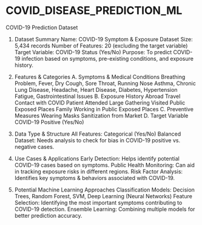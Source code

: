 # COVID_DISEASE_PREDICTION_ML
COVID-19 Prediction Dataset
1. Dataset Summary
    Name: COVID-19 Symptom & Exposure Dataset
    Size: 5,434 records
    Number of Features: 20 (excluding the target variable)
    Target Variable: COVID-19 Status (Yes/No)
    Purpose: To predict COVID-19 infection based on symptoms, pre-existing conditions, and           exposure history.

2. Features & Categories
   A. Symptoms & Medical Conditions
        Breathing Problem, Fever, Dry Cough, Sore Throat, Running Nose
        Asthma, Chronic Lung Disease, Headache, Heart Disease, Diabetes, Hypertension
        Fatigue, Gastrointestinal Issues
   B. Exposure History
        Abroad Travel
        Contact with COVID Patient
        Attended Large Gathering
        Visited Public Exposed Places
        Family Working in Public Exposed Places
   C. Preventive Measures
        Wearing Masks
        Sanitization from Market
   D. Target Variable
        COVID-19 Positive (Yes/No)

3. Data Type & Structure
    All Features: Categorical (Yes/No)
    Balanced Dataset: Needs analysis to check for bias in COVID-19 positive vs. negative cases.

4. Use Cases & Applications
    Early Detection: Helps identify potential COVID-19 cases based on symptoms.
    Public Health Monitoring: Can aid in tracking exposure risks in different regions.
    Risk Factor Analysis: Identifies key symptoms & behaviors associated with COVID-19.

5. Potential Machine Learning Approaches
   Classification Models: Decision Trees, Random Forest, SVM, Deep Learning (Neural Networks)
   Feature Selection: Identifying the most important symptoms contributing to COVID-19 detection.
   Ensemble Learning: Combining multiple models for better prediction accuracy.

